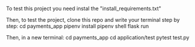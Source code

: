 To test this project you need instal the "install_requirements.txt"



Then, to test the project, clone this repo and write your terminal step by step:
cd payments_app
pipenv install
pipenv shell
flask run

Then, in a new terminal:
cd payments_app
cd application/test
pytest test.py
